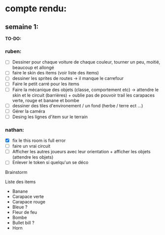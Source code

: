
# compte rendu:
## semaine 1:
**TO-DO:**
### ruben:
- [ ] Dessiner pour chaque voiture de chaque couleur, tourner un peu, moitié, beaucoup et allongé
- [ ] faire le skin des items (voir liste des items)
- [ ] dessiner les sprites de routes -> il manque le carrefour
- [ ] Faire le petit carré pour les items
- [ ] Faire la mécanique des objets (classe, comportement etc) -> attendre le skin et le circuit (barrières) + oublie pas de pouvoir trail les carapaces verte, rouge et banane et bombe
- [ ] dessiner des tiles d'environement / un fond (herbe / terre ect ...)
- [ ] Gérer la caméra
- [ ] Desing les lignes d'item sur le terrain

### nathan:
- [x] fix le this room is full error
- [ ] faire un vrai circuit
- [ ] Afficher les autres joueurs avec leur orientation + afficher les objets (attendre les objets)
- [ ] Enlever le token si quelqu'un se déco

Brainstorm

Liste des items
- Banane
- Carapace verte
- Carapace rouge
- Bleue ?
- Fleur de feu
- Bombe
- Bullet bill ?
- Horn
